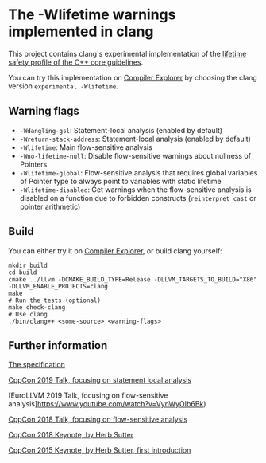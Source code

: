 # The -Wlifetime warnings implemented in clang
This project contains clang's experimental implementation
of the [lifetime safety profile of the C++ core guidelines](https://isocpp.github.io/CppCoreGuidelines/CppCoreGuidelines#SS-lifetime).

You can try this implementation on [Compiler Explorer](https://godbolt.org/z/z-x3Jj)
by choosing the clang version `experimental -Wlifetime`.

## Warning flags
* `-Wdangling-gsl`: Statement-local analysis (enabled by default)
* `-Wreturn-stack-address`: Statement-local analysis (enabled by default)
* `-Wlifetime`: Main flow-sensitive analysis
* `-Wno-lifetime-null`: Disable flow-sensitive warnings about nullness of Pointers 
* `-Wlifetime-global`: Flow-sensitive analysis that requires global variables of Pointer type to always point to variables with static lifetime
* `-Wlifetime-disabled`: Get warnings when the flow-sensitive analysis is disabled on a function due to forbidden constructs (`reinterpret_cast` or pointer arithmetic)

## Build
You can either try it on [Compiler Explorer](https://godbolt.org/z/z-x3Jj), or build clang yourself:

    mkdir build
    cd build 
    cmake ../llvm -DCMAKE_BUILD_TYPE=Release -DLLVM_TARGETS_TO_BUILD="X86" -DLLVM_ENABLE_PROJECTS=clang
    make
    # Run the tests (optional)
    make check-clang 
    # Use clang
    ./bin/clang++ <some-source> <warning-flags>
    
 ## Further information
 
[The specification](https://github.com/isocpp/CppCoreGuidelines/blob/master/docs/Lifetime.pdf)
 
[CppCon 2019 Talk, focusing on statement local analysis](https://www.youtube.com/watch?v=d67kfSnhbpA)
 
[EuroLLVM 2019 Talk, focusing on flow-sensitive analysis]https://www.youtube.com/watch?v=VynWyOIb6Bk)
 
[CppCon 2018 Talk, focusing on flow-sensitive analysis](https://www.youtube.com/watch?v=sjnp3P9x5jA)
 
[CppCon 2018 Keynote, by Herb Sutter](https://www.youtube.com/watch?v=80BZxujhY38&t=914s)
 
[CppCon 2015 Keynote, by Herb Sutter, first introduction](https://youtu.be/hEx5DNLWGgA?t=1471)
